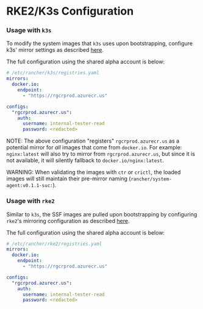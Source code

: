 # RKE2/K3s Configuration

### Usage with `k3s`

To modify the system images that `k3s` uses upon bootstrapping, configure k3s' mirror settings as described [here](https://rancher.com/docs/k3s/latest/en/installation/private-registry/#mirrors).

The full configuration using the shared alpha account is below:

```yaml
# /etc/rancher/k3s/registries.yaml
mirrors:
  docker.io:
    endpoint:
      - "https://rgcrprod.azurecr.us"

configs:
  "rgcrprod.azurecr.us":
    auth:
      username: internal-tester-read
      password: <redacted>
```

NOTE: The above configuration "registers" `rgcrprod.azurecr.us` as a potential mirror for _all_ images that come from `docker.io`.  For example: `nginx:latest` will also try to mirror from `rgcrprod.azurecr.us`, but since it is not available, it will silently fallback to `docker.io/nginx:latest`.

WARNING: When validating the images with `ctr` or `crictl`, the loaded images will still maintain their pre-mirror naming (`rancher/system-agent:v0.1.1-suc:`).

### Usage with `rke2`

Similar to `k3s`, the SSF images are pulled upon bootstrapping by configuring `rke2`'s mirroring configuration as described [here](https://rke2.io).

The full configuration using the shared alpha account is below:

```yaml
# /etc/rancher/rke2/registries.yaml
mirrors:
  docker.io:
    endpoint:
      - "https://rgcrprod.azurecr.us"

configs:
  "rgcrprod.azurecr.us":
    auth:
      username: internal-tester-read
      password: <redacted>
```

